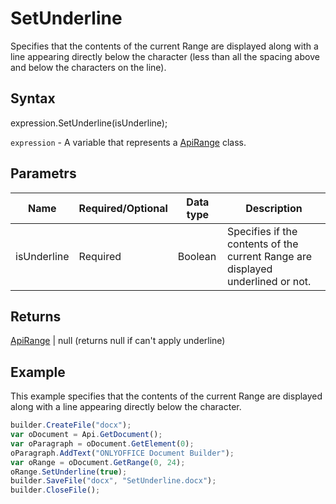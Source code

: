 # SetUnderline

Specifies that the contents of the current Range are displayed along with a line appearing directly below the character (less than all the spacing above and below the characters on the line).

## Syntax

expression.SetUnderline(isUnderline);

`expression` - A variable that represents a [ApiRange](../ApiRange.md) class.

## Parametrs

| **Name** | **Required/Optional** | **Data type** | **Description** |
| ------------- | ------------- | ------------- | ------------- |
| isUnderline | Required | Boolean | Specifies if the contents of the current Range are displayed underlined or not. |

## Returns

[ApiRange](../ApiRange.md) &#124; null (returns null if can't apply underline)

## Example

This example specifies that the contents of the current Range are displayed along with a line appearing directly below the character.

```javascript
builder.CreateFile("docx");
var oDocument = Api.GetDocument();
var oParagraph = oDocument.GetElement(0);
oParagraph.AddText("ONLYOFFICE Document Builder");
var oRange = oDocument.GetRange(0, 24);
oRange.SetUnderline(true);
builder.SaveFile("docx", "SetUnderline.docx");
builder.CloseFile();
```